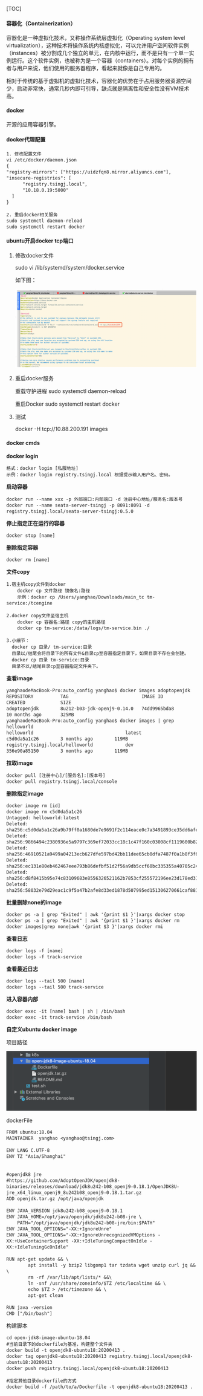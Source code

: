 [TOC]

#### 容器化（Containerization）

容器化是一种虚拟化技术，又称操作系统层虚拟化（Operating system level virtualization），这种技术将操作系统内核虚拟化，可以允许用户空间软件实例（instances）被分割成几个独立的单元，在内核中运行，而不是只有一个单一实例运行。这个软件实例，也被称为是一个容器（containers）。对每个实例的拥有者与用户来说，他们使用的服务器程序，看起来就像是自己专用的。

相对于传统的基于虚拟机的虚拟化技术，容器化的优势在于占用服务器资源空间少，启动非常快，通常几秒内即可引导，缺点就是隔离性和安全性没有VM技术高。



#### docker

开源的应用容器引擎。



#### docker代理配置

```
1. 修改配置文件
vi /etc/docker/daemon.json
{
"registry-mirrors": ["https://uidzfqn8.mirror.aliyuncs.com"],
"insecure-registries": [
      "registry.tsingj.local",
      "10.18.0.19:5000"
  ]
}

2. 重启docker相关服务
sudo systemctl daemon-reload
sudo systemctl restart docker
```



#### ubuntu开启docker tcp端口

1. 修改docker文件

   sudo vi /lib/systemd/system/docker.service 

   如下图：

   ![image-20200415182003759](../all_images/image-20200415182003759.png)

2. 重启docker服务

   重载守护进程 sudo systemctl daemon-reload

   重启Docker sudo systemctl restart docker

3. 测试

   docker -H tcp://10.88.200.191 images

   

#### docker cmds

**docker login**

```
格式：docker login [私服地址]
示例：docker login registry.tsingj.local 根据提示输入用户名、密码。
```

**启动容器**

```
docker run --name xxx -p 外部端口:内部端口 -d 注册中心地址/服务名:版本号
docker run --name seata-server-tsingj -p 8091:8091 -d registry.tsingj.local/seata-server-tsingj:0.5.0
```

**停止指定正在运行的容器**

```
docker stop [name]
```

**删除指定容器**

```
docker rm [name]
```

**文件copy**

```
1.宿主机copy文件到docker
	docker cp 文件路径 镜像名:路径   
	示例：docker cp /Users/yanghao/Downloads/main_tc tm-service:/tcengine

2.docker copy文件至宿主机
	docker cp 容器名:路径 copy的主机路径
	docker cp tm-service:/data/logs/tm-service.bin ./

3.小细节：
  docker cp 目录/ tm-service:目录
  目录以/结尾会将目录下的所有文件&目录cp至容器指定目录下，如果目录不存在会创建。
  docker cp 目录 tm-service:目录
  目录不以/结尾目录cp至容器指定文件夹下。
```

**查看image**

```
yanghaodeMacBook-Pro:auto_config yanghao$ docker images adoptopenjdk
REPOSITORY          TAG                           IMAGE ID            CREATED             SIZE
adoptopenjdk        8u212-b03-jdk-openj9-0.14.0   74dd9965bda8        10 months ago       325MB
yanghaodeMacBook-Pro:auto_config yanghao$ docker images | grep helloworld
helloworld                                  latest                         c5d0da5a1c26        3 months ago        119MB
registry.tsingj.local/helloworld            dev                            356e90a85150        3 months ago        119MB
```

**拉取image**

```
docker pull [注册中心]/[服务名]:[版本号]
docker pull registry.tsingj.local/console
```

**删除指定image**

```
docker image rm [id]
docker image rm c5d0da5a1c26
Untagged: helloworld:latest
Deleted: sha256:c5d0da5a1c26a9b79ff0a1680de7e9691f2c114eace0c7a3491893ce35dd6afe
Deleted: sha256:9866494c2380936e5a9797c369ef72033cc18c1c47f160c03008cf1119600b82
Deleted: sha256:46910521a9499a04213ecb627dfe597bd42bb11dee65cb0dfa7487f0a1b8f3f6
Deleted: sha256:ec131e80eb462467eee793b86defbf51d2f56a9db5ccf60bc335355a40705c24
Deleted: sha256:d8f8415b95e74c83109683e8556326521162b7853cf255572196ee23d178ed31
Deleted: sha256:58032e79d29eac1c9f5a47b2afe8d33ed1878d507995ed151306270661caf881
```

**批量删除none的image**

```
docker ps -a | grep "Exited" | awk '{print $1 }'|xargs docker stop
docker ps -a | grep "Exited" | awk '{print $1 }'|xargs docker rm
docker images|grep none|awk '{print $3 }'|xargs docker rmi
```

**查看日志** 

```
docker logs -f [name]
docker logs -f track-service
```

**查看最近日志**

```
docker logs --tail 500 [name]
docker logs --tail 500 track-service
```

**进入容器内部**

```
docker exec -it [name] bash | sh | /bin/bash
docker exec -it track-service /bin/bash
```



**自定义ubuntu docker image**

项目路径

![image-20200416183732314](../all_images/image-20200416183732314.png)

dockerFile

```
FROM ubuntu:18.04
MAINTAINER  yanghao <yanghao@tsingj.com>

ENV LANG C.UTF-8
ENV TZ "Asia/Shanghai"


#openjdk8 jre
#https://github.com/AdoptOpenJDK/openjdk8-binaries/releases/download/jdk8u242-b08_openj9-0.18.1/OpenJDK8U-jre_x64_linux_openj9_8u242b08_openj9-0.18.1.tar.gz
ADD openjdk.tar.gz /opt/java/openjdk

ENV JAVA_VERSION jdk8u242-b08_openj9-0.18.1
ENV JAVA_HOME=/opt/java/openjdk/jdk8u242-b08-jre \
    PATH="/opt/java/openjdk/jdk8u242-b08-jre/bin:$PATH"
ENV JAVA_TOOL_OPTIONS="-XX:+IgnoreUnre"
ENV JAVA_TOOL_OPTIONS="-XX:+IgnoreUnrecognizedVMOptions -XX:+UseContainerSupport -XX:+IdleTuningCompactOnIdle -XX:+IdleTuningGcOnIdle"

RUN apt-get update && \
        apt install -y bzip2 libgomp1 tar tzdata wget unzip curl jq && \
        rm -rf /var/lib/apt/lists/* &&\
        ln -snf /usr/share/zoneinfo/$TZ /etc/localtime && \
        echo $TZ > /etc/timezone && \
        apt-get clean

RUN java -version
CMD ["/bin/bash"]
```

构建脚本

```shell
cd open-jdk8-image-ubuntu-18.04
#当前目录下的dockerfile为基准，构建整个文件夹
docker build -t openjdk8-ubuntu18:20200413 .
docker tag openjdk8-ubuntu18:20200413 registry.tsingj.local/openjdk8-ubuntu18:20200413
docker push registry.tsingj.local/openjdk8-ubuntu18:20200413

#指定其他目录dockerfile的方式
docker build -f /path/to/a/Dockerfile -t openjdk8-ubuntu18:20200413 .
```




